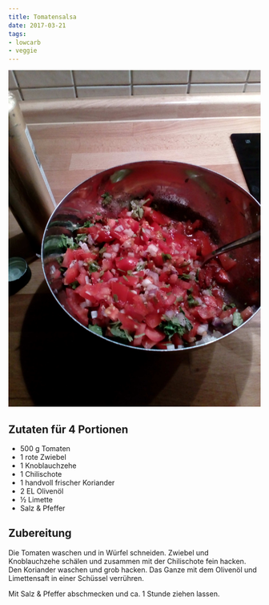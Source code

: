 ```yaml
---
title: Tomatensalsa
date: 2017-03-21
tags:
- lowcarb
- veggie
---
```


![](/img/Tomatensalsa.jpg)

## Zutaten für 4 Portionen
- 500 g     Tomaten
- 1         rote Zwiebel
- 1         Knoblauchzehe
- 1         Chilischote
- 1         handvoll frischer Koriander
- 2 EL      Olivenöl
- ½         Limette
- Salz & Pfeffer

## Zubereitung
Die Tomaten waschen und in Würfel schneiden. Zwiebel und Knoblauchzehe schälen und zusammen mit der Chilischote fein hacken. Den Koriander waschen und grob hacken. Das Ganze mit dem Olivenöl und Limettensaft in einer Schüssel verrühren.

Mit Salz & Pfeffer abschmecken und ca. 1 Stunde ziehen lassen.
